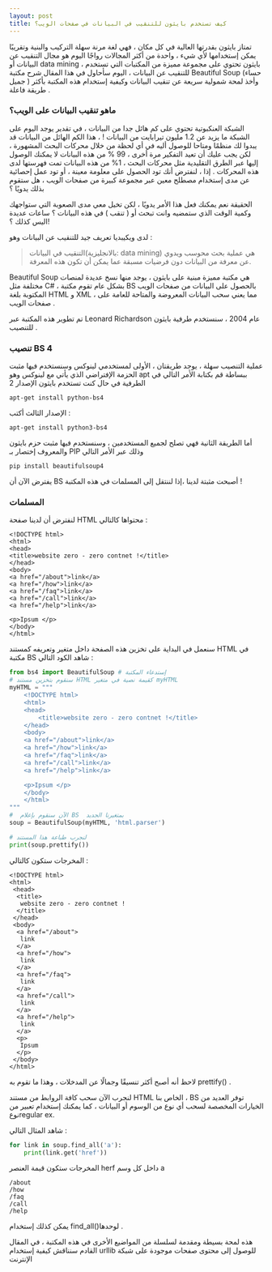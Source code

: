 ```yaml
---
layout: post
title: كيف تستخدم بايثون للتنقيب في البيانات في صفحات الويب؟
---
```


تمتاز بايثون بقدرتها العالية في كل مكان ، فهي لغة مرنة سهلة التركيب والبنية وتقريبًا يمكن إستخدامها لأي شيء ، واحدة من أكثر المجالات رواجًا اليوم هو مجال التنقيب عن البيانات أو data mining  ، بايثون تحتوي على مجموعة مميزة من المكتبات التي تستخدم للتنقيب عن البيانات ، اليوم سأحاول في هذا المقال شرح مكتبة Beautiful Soup (حساء جميل )  وأخذ لمحة شمولية سريعة عن تنقيب البيانات وكيفية إستخدام هذه المكتبة بأكثر طريقة فاعلة .

### ماهو تنقيب البيانات على الويب؟
الشبكة العنكبوتية تحتوي على كم هائل جدا من  البيانات ، في تقدير يوجد اليوم على الشبكة ما يزيد عن 1.2 مليون تيرابايت من البيانات ! ، هذا الكم الهائل من البيانات قد يبدوا لك منظمًا ومتاحا للوصول أليه في أي لحظة من خلال محركات البحث المشهورة ، لكن يجب عليك أن تعيد التفكير مرة أخرى ، 99 % من هذه البيانات لا يمكنك الوصول إليها عبر الطرق التقليدية مثل محركات البحث  ، 1% من هذه البيانات تمت فهرستها لدى هذه المحركات .
إذا ، لنفترض أنك تود الحصول على معلومة معينة ، أو تود عمل إحصائية عن مدى إستخدام مصطلح معين عبر مجموعة كبيرة من صفحات الويب ، هل ستقوم بذلك يدويًا ؟

الحقيقة نعم يمكنك فعل هذا اﻷمر يدويًا  ، لكن تخيل معي مدى الصعوبة التي ستواجهك وكمية الوقت الذي ستمضيه وانت تبحث أو ( تنقب )  في هذه البيانات ؟ ساعات عديدة اليس كذلك ؟!

لدى ويكيبديا تعريف جيد للتنقيب عن البيانات وهو :
 >التنقيب في البيانات(بالانجليزية: data mining) هي عملية بحث محوسب ويدوي عن معرفة من البيانات دون فرضيات مسبقة عما يمكن أن تكون هذه المعرفة.
 
 Beautiful Soup هي مكتبة مميزة مبنية على بايثون ، يوجد منها نسخ عديدة لمنصات مختلفة مثل C#  ، بشكل عام تقوم مكتبة BS  بالحصول على البيانات من صفحات الويب المكتوبة بلغة HTML  و XML  ، مما يعني سحب البيانات المعروضة والمتاحة للعامة على صفحات الويب .
 
 تم تطوير هذه المكتبة عبر Leonard Richardson عام 2004 ، سنستخدم طرفية بايثون للتنصيب  .
 
### تنصيب BS 4 
عملية التنصيب سهلة ، يوجد طريقتان ، اﻷولى لمستخدمي لينوكس وسنستخدم فيها مثبت الحزمة الإفتراضي الذي يأتي مع لينوكس  وهو apt 
ببساطة قم بكتابة اﻷمر التالي في الطرفية  في حال كنت تستخدم بايثون الإصدار 2
```
apt-get install python-bs4
```

الإصدار الثالث أكتب :

```
apt-get install python3-bs4
```
أما الطريقة الثانية فهي تصلح لجميع المستخدمين ، وسنستخدم فيها مثبت حزم بايثون والمعروف إختصار بـ PIP  وذلك عبر الأمر التالي 
```
pip install beautifulsoup4
```

يفترض الآن أن BS أصبحت مثبتة لدينا ،إذا لننتقل إلى المسلمات في هذه المكتبة  !

### المسلمات 
لنفترض أن لدينا صفحة HTML محتواها كالتالي :
```
<!DOCTYPE html>
<html>
<head>
<title>website zero - zero contnet !</title>
</head>
<body>
<a href="/about">link</a>
<a href="/how">link</a>
<a href="/faq">link</a>
<a href="/call">link</a>
<a href="/help">link</a>

<p>Ipsum </p>
</body>
</html>
```
سنعمل في البداية على تخزين هذه الصفحة داخل متغير وتعريفه كمستند HTML في مكتبة BS
شاهد الكود التالي :

```python
from bs4 import BeautifulSoup # إستدعاء المكتبة
# سنقوم بتخزين مستند HTML كقيمة نصية في متغير myHTML
myHTML = """
	<!DOCTYPE html>
	<html>
	<head>
		<title>website zero - zero contnet !</title>
	</head>
	<body>
	<a href="/about">link</a>
	<a href="/how">link</a>
	<a href="/faq">link</a>
	<a href="/call">link</a>
	<a href="/help">link</a>

	<p>Ipsum </p>
	</body>
	</html>
"""
#  الآن سنقوم بإعلام BS  بمتغيرنا الجديد 
soup = BeautifulSoup(myHTML, 'html.parser') 

# لنجرب طباعة هذا المستند
print(soup.prettify())

```
المخرجات ستكون كالتالي :


```
<!DOCTYPE html>
<html>
 <head>
  <title>
   website zero - zero contnet !
  </title>
 </head>
 <body>
  <a href="/about">
   link
  </a>
  <a href="/how">
   link
  </a>
  <a href="/faq">
   link
  </a>
  <a href="/call">
   link
  </a>
  <a href="/help">
   link
  </a>
  <p>
   Ipsum
  </p>
 </body>
</html>

```
لاحظ أنه أصبح أكثر تنسيقًا وجمالًا عن المدخلات  ، وهذا ما تقوم به prettify() .

لنجرب الآن سحب كافة الروابط من مستند HTML الخاص بنا  ، BS  توفر العديد من الخيارات المخصصة لسحب أي نوع من الوسوم أو البيانات ، كما يمكنك إستخدام تعبير من نوعregular ex.  

شاهد المثال التالي  :
```python
for link in soup.find_all('a'):
    print(link.get('href'))
```

المخرجات ستكون قيمة العنصر herf داخل كل وسم a
```
/about
/how
/faq
/call
/help
```
يمكن كذلك إستخدام find_all()لوحدها .


هذه لمحة بسيطة ومقدمة لسلسلة من المواضيع الأخرى في هذه المكتبة  ، في المقال القادم سنناقش كيفية إستخدام urllib  للوصول إلى محتوى صفحات موجودة على  شبكة الإنترنت
 
